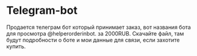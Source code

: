 # Telegram-bot
Продается телеграм бот который принимает заказ, вот названия бота для просмотра @helperorderinbot. за 2000RUB. Скачайте файл, там будут подробности о боте и мои данные для связи, если захотите купить.
